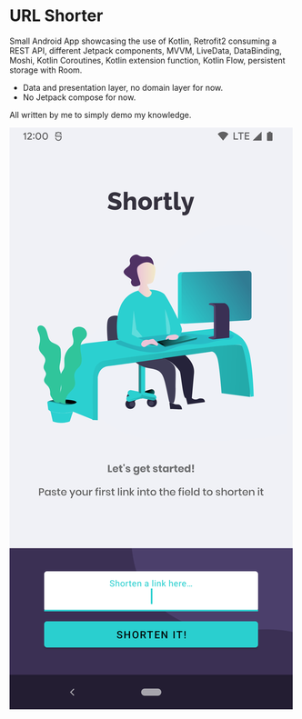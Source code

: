 # URL Shorter

Small Android App showcasing the use of Kotlin, Retrofit2 consuming a REST API, different Jetpack components, MVVM, LiveData, DataBinding, Moshi, Kotlin Coroutines, Kotlin extension function, Kotlin Flow, persistent storage with Room.
- Data and presentation layer, no domain layer for now.
- No Jetpack compose for now.

All written by me to simply demo my knowledge.

![This is an image](/screenshots/main_welcome.png)
